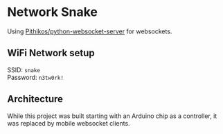 # Network Snake

Using [Pithikos/python-websocket-server](https://github.com/Pithikos/python-websocket-server) for websockets.

## WiFi Network setup

SSID: `snake`  
Password: `n3tw0rk!`

## Architecture

While this project was built starting with an Arduino chip as a controller, it was replaced by mobile websocket clients.
